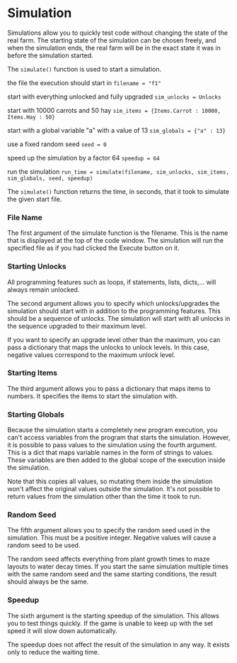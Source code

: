 # Simulation

Simulations allow you to quickly test code without changing the state of the real farm.
The starting state of the simulation can be chosen freely, and when the simulation ends, the real farm will be in the exact state it was in before the simulation started.

The `simulate()` function is used to start a simulation.

the file the execution should start in
`filename = "f1"`

start with everything unlocked and fully upgraded
`sim_unlocks = Unlocks`

start with 10000 carrots and 50 hay
`sim_items = {Items.Carrot : 10000, Items.Hay : 50}`

start with a global variable "a" with a value of 13
`sim_globals = {"a" : 13}`

use a fixed random seed
`seed = 0`

speed up the simulation by a factor 64
`speedup = 64`

run the simulation
`run_time = simulate(filename, sim_unlocks, sim_items, sim_globals, seed, speedup)`

The `simulate()` function returns the time, in seconds, that it took to simulate the given start file.

### File Name
The first argument of the simulate function is the filename. This is the name that is displayed at the top of the code window. The simulation will run the specified file as if you had clicked the Execute button on it.

### Starting Unlocks
All programming features such as loops, if statements, lists, dicts,... will always remain unlocked. 

The second argument allows you to specify which unlocks/upgrades the simulation should start with in addition to the programming features. This should be a sequence of unlocks. The simulation will start with all unlocks in the sequence upgraded to their maximum level.

If you want to specify an upgrade level other than the maximum, you can pass a dictionary that maps the unlocks to unlock levels. In this case, negative values correspond to the maximum unlock level.

### Starting Items
The third argument allows you to pass a dictionary that maps items to numbers. It specifies the items to start the simulation with.

### Starting Globals
Because the simulation starts a completely new program execution, you can't access variables from the program that starts the simulation.
However, it is possible to pass values to the simulation using the fourth argument. This is a dict that maps variable names in the form of strings to values. These variables are then added to the global scope of the execution inside the simulation.

Note that this copies all values, so mutating them inside the simulation won't affect the original values outside the simulation. It's not possible to return values from the simulation other than the time it took to run.

### Random Seed
The fifth argument allows you to specify the random seed used in the simulation. This must be a positive integer. Negative values will cause a random seed to be used.

The random seed affects everything from plant growth times to maze layouts to water decay times. If you start the same simulation multiple times with the same random seed and the same starting conditions, the result should always be the same.

### Speedup
The sixth argument is the starting speedup of the simulation. This allows you to test things quickly. If the game is unable to keep up with the set speed it will slow down automatically.

The speedup does not affect the result of the simulation in any way. It exists only to reduce the waiting time.